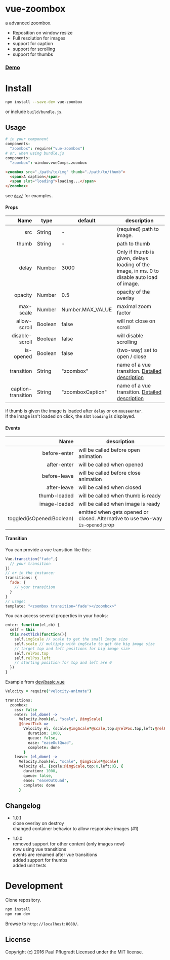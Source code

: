 # vue-zoombox

a advanced zoombox.
- Reposition on window resize
- Full resolution for images
- support for caption
- support for scrolling
- support for thumbs

### [Demo](https://vue-comps.github.io/vue-zoombox)

# Install

```sh
npm install --save-dev vue-zoombox
```
or include `build/bundle.js`.

## Usage
```coffee
# in your component
components:
  "zoombox": require("vue-zoombox")
# or, when using bundle.js
components:
  "zoombox": window.vueComps.zoombox
```
```html
<zoombox src="./path/to/img" thumb="./path/to/thumb">
  <span>A caption</span>
  <span slot="loading">loading...</span>
</zoombox>
```
see [`dev/`](dev/) for examples.

#### Props
Name | type | default | description
---:| --- | ---| ---
src | String | - | (required) path to image.
thumb | String | - | path to thumb
delay | Number | 3000 | Only if thumb is given, delays loading of the image, in ms. 0 to disable auto load of image.
opacity | Number | 0.5 | opacity of the overlay
max-scale | Number | Number.MAX_VALUE | maximal zoom factor
allow-scroll | Boolean | false | will not close on scroll
disable-scroll	| Boolean	| false | will disable scrolling
is-opened	| Boolean	| false | (two-way) set to open / close
transition | String | "zoombox" | name of a vue transition. [Detailed description](#transition)
caption-transition | String | "zoomboxCaption" | name of a vue transition. [Detailed description](#transition)

if thumb is given the image is loaded after `delay` or on `mouseenter`.  
If the image isn't loaded on click, the slot `loading` is displayed.

#### Events
Name | description
---:| ---
before-enter | will be called before open animation
after-enter |  will be called when opened
before-leave |  will be called before close animation
after-leave |  will be called when closed
thumb-loaded | will be called when thumb is ready
image-loaded | will be called when image is ready
toggled(isOpened:Boolean) | emitted when gets opened or closed. Alternative to use two-way `is-opened` prop


#### Transition

You can provide a vue transition like this:
```js
Vue.transition("fade",{
  // your transition
})
// or in the instance:
transitions: {
  fade: {
    // your transition
  }
}
// usage:
template: "<zoombox transition='fade'></zoombox>"
```

You can access several properties in your hooks:
```js
enter: function(el,cb) {
  self = this
  this.nextTick(function(){
    self.imgScale // scale to get the small image size
    self.scale // multiply with imgScale to get the big image size
    // target top and left positions for big image size
    self.relPos.top
    self.relPos.left
    // starting position for top and left are 0
  })
}
```

Example from [dev/basic.vue](dev/basic.vue)
```coffee
Velocity = require("velocity-animate")

transitions:
  zoombox:
    css: false
    enter: (el,done) ->
      Velocity.hook(el, "scale", @imgScale)
      @$nextTick =>
        Velocity el, {scale:@imgScale*@scale,top:@relPos.top,left:@relPos.left}, {
          duration: 1000,
          queue: false,
          ease: "easeOutQuad",
          complete: done
        }
    leave: (el,done) ->
      Velocity.hook(el, "scale", @imgScale*@scale)
      Velocity el, {scale:@imgScale,top:0,left:0}, {
        duration: 1000,
        queue: false,
        ease: "easeOutQuad",
        complete: done
      }
```

## Changelog
- 1.0.1  
close overlay on destroy  
changed container behavior to allow responsive images (#1)  

- 1.0.0  
removed support for other content (only images now)  
now using vue transitions  
events are renamed after vue transitions  
added support for thumbs  
added unit tests  

# Development
Clone repository.
```sh
npm install
npm run dev
```
Browse to `http://localhost:8080/`.

## License
Copyright (c) 2016 Paul Pflugradt
Licensed under the MIT license.
